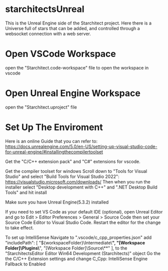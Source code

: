 # starchitectsUnreal

This is the Unreal Engine side of the Starchitect project. Here there is a Universe full of stars that can be added, and controlled through a websocket connection with a web server.

# Open VSCode Workspace
open the "Starchitect.code-workspace" file to open the workspace in vscode

# Open Unreal Engine Workspace
open the "Starchitect.uproject" file

# Set Up The Enviroment

Here is an online Guide that you can refer to: 
https://docs.unrealengine.com/5.0/en-US/setting-up-visual-studio-code-for-unreal-engine/#installingthecompilertoolset

Get the "C/C++ extension pack" and "C#" extensions for vscode.

Get the compiler toolset for windows Scroll down to "Tools for Visual Studio" and select "Build Tools for Visual Studio 2022": https://visualstudio.microsoft.com/downloads/
Then when you run the installer select "Desktop development with C++" and ".NET Desktop Build Tools" and hit install

Make sure you have Unreal Engine(5.3.2) installed

If you need to set VS Code as your default IDE (optional), open Unreal Editor and go to 
	Edit > Editor Preferences > General > Source Code
	then set your Source Code Editor to Visual Studio Code. 
	Restart the editor for the change to take effect.

To set up IntelliSense
	Navigate to ".vscode/c_cpp_properties.json"
	add "includePath": [ "${workspaceFolder}\\Intermediate\\**", "[Workspace Folder]\\Plugins\\**", "[Workspace Folder]\\Source\\**" ], to the "StarchitectsEditor Editor Win64 Development (Starchitects)" object
	Go the the C/C++ Extension settings and change C_Cpp: IntelliSense Engine Fallback to Enabled